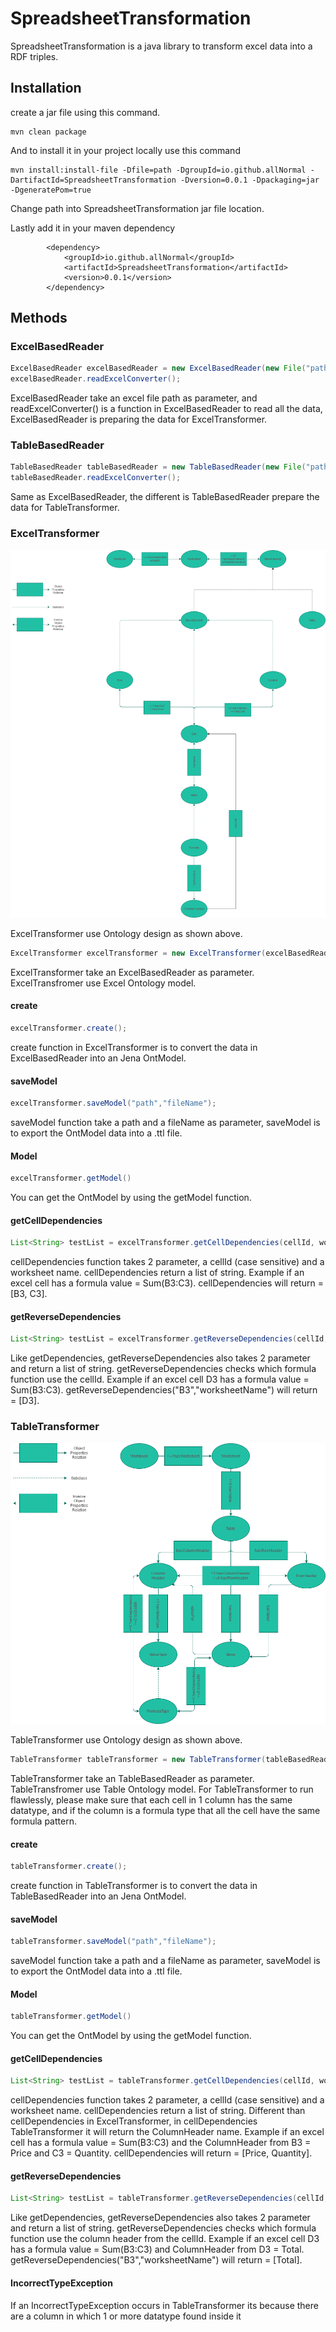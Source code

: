 # SpreadsheetTransformation

SpreadsheetTransformation is a java library to transform excel data into a RDF triples.

## Installation


create a jar file using this command.

```console
mvn clean package
```

And to install it in your project locally use this command

```console
mvn install:install-file -Dfile=path -DgroupId=io.github.allNormal -DartifactId=SpreadsheetTransformation -Dversion=0.0.1 -Dpackaging=jar -DgeneratePom=true
```

Change path into SpreadsheetTransformation jar file location.

Lastly add it in your maven dependency

```maven
        <dependency>
            <groupId>io.github.allNormal</groupId>
            <artifactId>SpreadsheetTransformation</artifactId>
            <version>0.0.1</version>
        </dependency>
```

## Methods

### ExcelBasedReader
 ```java
 ExcelBasedReader excelBasedReader = new ExcelBasedReader(new File("path"));
 excelBasedReader.readExcelConverter();
 ```
 
 ExcelBasedReader take an excel file path as parameter, and readExcelConverter() is a function in ExcelBasedReader to read all the data, ExcelBasedReader is preparing the data for
 ExcelTransformer.
 
 ### TableBasedReader
 ```java
 TableBasedReader tableBasedReader = new TableBasedReader(new File("path"));
 tableBasedReader.readExcelConverter();
 ```
 Same as ExcelBasedReader, the different is TableBasedReader prepare the data for TableTransformer.
 
 ### ExcelTransformer
 
 ![excel_design](/src/main/resources/excel_ontology.png)
 
 ExcelTransformer use Ontology design as shown above.
 
 ```java
 ExcelTransformer excelTransformer = new ExcelTransformer(excelBasedReader);
 ```
 ExcelTransformer take an ExcelBasedReader as parameter. ExcelTransfromer use Excel Ontology model.
 
 #### create
 ```java
 excelTransformer.create();
 ```
 create function in ExcelTransformer is to convert the data in ExcelBasedReader into an Jena OntModel.
 
 #### saveModel
 ```java
 excelTransformer.saveModel("path","fileName");
 ```
 saveModel function take a path and a fileName as parameter, saveModel is to export the OntModel data into a .ttl file.

 #### Model
 ```java
 excelTransformer.getModel()
 ```
 You can get the OntModel by using the getModel function.
 
 #### getCellDependencies
 
 ```java
 List<String> testList = excelTransformer.getCellDependencies(cellId, worksheetName);
 ```
 cellDependencies function takes 2 parameter, a cellId (case sensitive) and a worksheet name. 
 cellDependencies return a list of string.
 Example if an excel cell has a formula value = Sum(B3:C3).
 cellDependencies will return = [B3, C3].
 
 #### getReverseDependencies
 ```java
 List<String> testList = excelTransformer.getReverseDependencies(cellId, worksheetName);
 ```
 Like getDependencies, getReverseDependencies also takes 2 parameter and return a list of string.
 getReverseDependencies checks which formula function use the cellId.
 Example if an excel cell D3 has a formula value = Sum(B3:C3).
 getReverseDependencies("B3","worksheetName") will return = [D3].

 
 ### TableTransformer
 
 ![table_design](/src/main/resources/Excel-Table-Based.png)
 
 TableTransformer use Ontology design as shown above.
 
  ```java
 TableTransformer tableTransformer = new TableTransformer(tableBasedReader);
 ```
 TableTransformer take an TableBasedReader as parameter. TableTransfromer use Table Ontology model. For TableTransformer to run flawlessly, please make sure that each cell in
 1 column has the same datatype, and if the column is a formula type that all the cell have the same formula pattern.
 
 #### create
 ```java
 tableTransformer.create();
 ```
 create function in TableTransformer is to convert the data in TableBasedReader into an Jena OntModel.
 
 #### saveModel
 ```java
 tableTransformer.saveModel("path","fileName");
 ```
 saveModel function take a path and a fileName as parameter, saveModel is to export the OntModel data into a .ttl file.

 #### Model
 ```java
 tableTransformer.getModel()
 ```
 You can get the OntModel by using the getModel function.
 
 #### getCellDependencies
 
 ```java
 List<String> testList = tableTransformer.getCellDependencies(cellId, worksheetName);
 ```
 cellDependencies function takes 2 parameter, a cellId (case sensitive) and a worksheet name. 
 cellDependencies return a list of string.
 Different than cellDependencies in ExcelTransformer, in cellDependencies TableTransformer it will return the ColumnHeader name.
 Example if an excel cell has a formula value = Sum(B3:C3) and the ColumnHeader from B3 = Price and C3 = Quantity.
 cellDependencies will return = [Price, Quantity].
 
 #### getReverseDependencies
 ```java
 List<String> testList = tableTransformer.getReverseDependencies(cellId, worksheetName);
 ```
 Like getDependencies, getReverseDependencies also takes 2 parameter and return a list of string.
 getReverseDependencies checks which formula function use the column header from the cellId.
 Example if an excel cell D3 has a formula value = Sum(B3:C3) and ColumnHeader from D3 = Total.
 getReverseDependencies("B3","worksheetName") will return = [Total].


 #### IncorrectTypeException
 If an IncorrectTypeException occurs in TableTransformer its because there are a column in which 1 or more datatype found inside it
